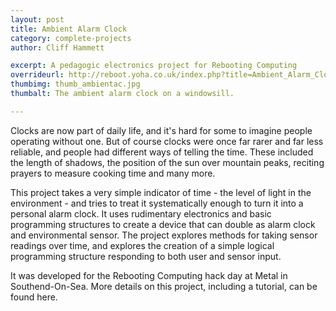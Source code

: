 ```yaml
---
layout: post
title: Ambient Alarm Clock
category: complete-projects
author: Cliff Hammett

excerpt: A pedagogic electronics project for Rebooting Computing
overrideurl: http://reboot.yoha.co.uk/index.php?title=Ambient_Alarm_Clock
thumbimg: thumb_ambientac.jpg
thumbalt: The ambient alarm clock on a windowsill. 

---
```

Clocks are now part of daily life, and it's hard for some to imagine people operating without one. But of course clocks were once far rarer and far less reliable, and people had different ways of telling the time. These included the length of shadows, the position of the sun over mountain peaks, reciting prayers to measure cooking time and many more. 

This project takes a very simple indicator of time - the level of light in the environment - and tries to treat it systematically enough to turn it into a personal alarm clock. It uses rudimentary electronics and basic programming structures to create a device that can double as alarm clock and environmental sensor. The project explores methods for taking sensor readings over time, and explores the creation of a simple logical programming structure responding to both user and sensor input. 

It was developed for the Rebooting Computing hack day at Metal in Southend-On-Sea.  More details on this project, including a tutorial, can be found here.
